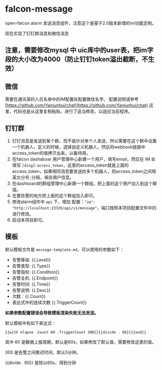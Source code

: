 # falcon-message

open-falcon alarm 发送消息组件，注意这个是基于2.0版本新增的im功能定制。

现在实现了钉钉群消息和微信消息

## 注意，需要修改mysql 中 uic库中的user表，把im字段的大小改为4000（防止钉钉token溢出截断，不生效）

## 微信

需要在通讯录的人员名单中的IM配置处配置微信名字。
配置说明请参考 [https://github.com/Yanjunhui/chat](https://github.com/Yanjunhui/chat) 这里，代码也是从这里复制粘贴，进行了适当修改，以适应当前程序。

## 钉钉群

1. 钉钉消息是发送到某个群，而不是针对单个人发送，所以需要在这个群中设置一个机器人，定义的时候，选择自定义机器人，然后将webhook链接中access_token的值拷贝出来，以备待用。
1. 在falcon dashaboar 用户管理中心新建一个用户，填写email，然后在 IM 处填写 `[ding]:access_token`，这里的access_token就是上面的access_token，如果相同消息要发送给多个机器人，则access_token之间用英文分号`;`分隔，保存用户信息。
1. 在dashboard的群组管理中心新建一个群组，把上面的这个用户加入到这个群组。
1. 在要告警的地方把上面的这个群组加入即可。
1. 修改alarm组件中 `api` 下，增加 配置：`"im": "http://localhost:23329/api/v1/message"`，端口按照本项目配置文件中的进行修改。
1. 启动本项目即可。

## 模板

默认模板文件是 `message-template.md`，可以使用的参数如下：

- 告警等级: {{.Level}}
- 告警类型: {{.Type}}
- 告警指标: {{.Condition}}
- 告警主机: {{.Endpoint}}
- 告警时间: {{.Time}}
- 告警说明: {{.Desc}}
- 次数：{{.Count}}
- 表达式中的连续次数 {{.TriggerCount}}

**如果参数配置错误会导致模板渲染失败无法发送。**

默认模板中有如下表达式：

```text
{{with elapse .Count 60 .TriggerCount 300}}{{divide . 60}}{{end}}
```

其中 60 是数据上报周期，默认是60s，如果修改了默认值，需要修改这里的值。

300 是告警之间推迟时间，默认5分钟。

{{divide . 60}} 是除以60s，得到分钟